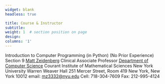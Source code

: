 ```yaml
---
widget: blank
headless: true

title: Course & Instructor
subtitle:
weight: 1  # section position on page
design:
columns: '1'
---
```

Introduction to Computer Programming (in Python) (No Prior Experience)
Section 9
[Matt Zeidenberg](https://www.mattzeidenberg.com/)
Clinical Associate Professor
[Department of Computer Science](https://cs.nyu.edu/home/index.html)
Courant Institute of Mathematical Sciences
New York University
Warren Weaver Hall
251 Mercer Street, Room 419
New York, New York 10012
email: mz3332@nyu.edu
Cell: 718-304-7609
Fax: 212-995-4124
